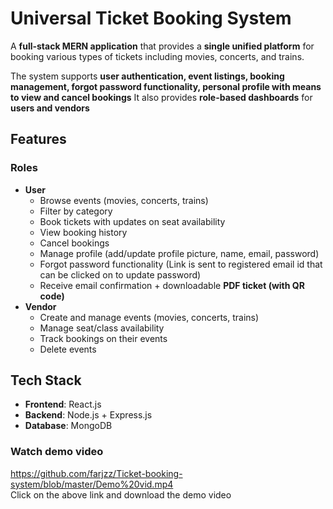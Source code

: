 # Universal Ticket Booking System

A **full-stack MERN application** that provides a **single unified platform** for booking various types of tickets including movies, concerts, and trains. 

The system supports **user authentication, event listings, booking management, forgot password functionality, personal profile with means to view and cancel bookings** 
It also provides **role-based dashboards** for **users and vendors**

## Features

### Roles
- **User**
  - Browse events (movies, concerts, trains)
  - Filter by category
  - Book tickets with updates on seat availability
  - View booking history
  - Cancel bookings
  - Manage profile (add/update profile picture, name, email, password)
  - Forgot password functionality (Link is sent to registered email id that can be clicked on to update password)
  - Receive email confirmation + downloadable **PDF ticket (with QR code)**
- **Vendor**
  - Create and manage events (movies, concerts, trains)
  - Manage seat/class availability
  - Track bookings on their events
  - Delete events

## Tech Stack

- **Frontend**: React.js
- **Backend**: Node.js + Express.js
- **Database**: MongoDB

### Watch demo video
https://github.com/farjzz/Ticket-booking-system/blob/master/Demo%20vid.mp4  
Click on the above link and download the demo video
